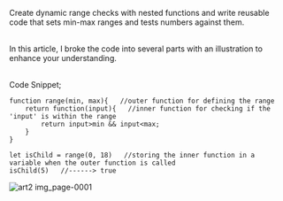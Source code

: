 Create dynamic range checks with nested functions and write reusable code that sets min-max ranges and tests numbers against them.
<br>
<br>

In this article, I broke the code into several parts with an illustration to enhance your understanding. 
<br>
<br>

Code Snippet;
```
function range(min, max){   //outer function for defining the range
    return function(input){   //inner function for checking if the 'input' is within the range 
        return input>min && input<max;
    }
}

let isChild = range(0, 18)   //storing the inner function in a variable when the outer function is called
isChild(5)   //------> true
```

![art2 img_page-0001](https://github.com/user-attachments/assets/c58ede21-84bf-4802-b7e8-2d175835e713)
